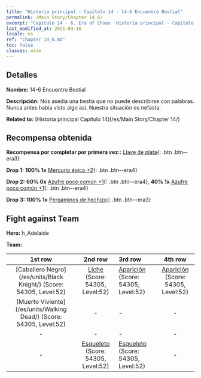 ```yaml
---
title: "Historia principal - Capítulo 14 - 14-6 Encuentro Bestial"
permalink: /Main Story/Chapter 14_6/
excerpt: "Capítulo 14 - 6. Era of Chaos  Historia principal - Capítulo 14_6. 14-6 Encuentro Bestial"
last_modified_at: 2021-04-16
locale: es
ref: "Chapter 14_6.md"
toc: false
classes: wide
---
```


## Detalles

 **Nombre:** 14-6 Encuentro Bestial

 **Descripción:** Nos asedia una bestia que no puede describirse con palabras. Nunca antes había visto algo así. Nuestra situación es nefasta.

 **Related to:** [Historia principal Capítulo 14](/es/Main Story/Chapter 14/)

## Recompensa obtenida

 **Recompensa por completar por primera vez::** [Llave de plata](/es/Items/con_693/){: .btn .btn--era3}

 **Drop 1:** **100% 1x** [Mercurio épico +2](/es/Items/mat_49/){: .btn .btn--era4}

 **Drop 2:** **60% 0x** [Azufre poco común +1](/es/Items/mat_43/){: .btn .btn--era4}, **40% 1x** [Azufre poco común +1](/es/Items/mat_43/){: .btn .btn--era4}

 **Drop 3:** **100% 1x** [Pergaminos de hechizo](/es/Items/con_694/){: .btn .btn--era3}


## Fight against Team
 **Hero:** h_Adelaide

 **Team:**


  | 1st row | 2nd row | 3rd row | 4th row |
  |:----:|:----:|:----|:----:|
  | [Caballero Negro](/es/units/Black Knight/) (Score: 54305, Level:52)  | [Liche](/es/units/Lich/) (Score: 54305, Level:52)  | [Aparición](/es/units/Wight/) (Score: 54305, Level:52)  | [Aparición](/es/units/Wight/) (Score: 54305, Level:52)  |
  | [Muerto Viviente](/es/units/Walking Dead/) (Score: 54305, Level:52)  | - | - | - |
  | - | - | - | - |
  | - | [Esqueleto](/es/units/Skeleton/) (Score: 54305, Level:52)  | [Esqueleto](/es/units/Skeleton/) (Score: 54305, Level:52)  | - |


